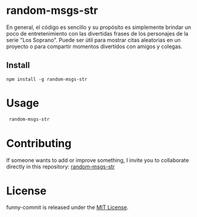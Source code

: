 # random-msgs-str
En general, el código es sencillo y su propósito es simplemente brindar un poco de entretenimiento con las divertidas frases de los personajes de la serie "Los Soprano". Puede ser útil para mostrar citas aleatorias en un proyecto o para compartir momentos divertidos con amigos y colegas.

## Install

```npm
npm install -g random-msgs-str
```

# Usage

```bash
 random-msgs-str
```

# Contributing

If someone wants to add or improve something, I invite you to collaborate directly in this repository: [random-msgs-str](https://github.com/monick96/random-msgs-str.git)

# License

funny-commit is released under the [MIT License](https://opensource.org/licenses/MIT).